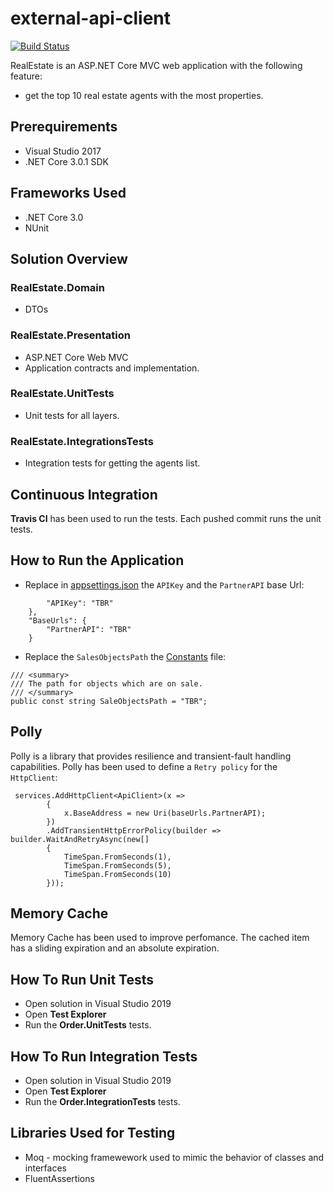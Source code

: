 # external-api-client

[![Build Status](https://travis-ci.com/Lidiadev/external-api-client.png?branch=master)](https://travis-ci.com/Lidiadev/external-api-client)

RealEstate is an ASP.NET Core MVC web application with the following feature:
- get the top 10 real estate agents with the most properties.

## Prerequirements

* Visual Studio 2017 
* .NET Core 3.0.1 SDK 

## Frameworks Used

* .NET Core 3.0
* NUnit 

## Solution Overview

### RealEstate.Domain
- DTOs

### RealEstate.Presentation
- ASP.NET Core Web MVC
- Application contracts and implementation.

### RealEstate.UnitTests
- Unit tests for all layers.

### RealEstate.IntegrationsTests
- Integration tests for getting the agents list.

## Continuous Integration

**Travis CI** has been used to run the tests.
Each pushed commit runs the unit tests.

## How to Run the Application
* Replace in [appsettings.json](https://github.com/Lidiadev/external-api-client/blob/master/RealEstate.Presentation/appsettings.json) the `APIKey` and the `PartnerAPI` base Url:
``` "PartnerAPI": {
        "APIKey": "TBR"
    },
    "BaseUrls": {
        "PartnerAPI": "TBR"
    }
```    
* Replace the `SalesObjectsPath` the [Constants](https://github.com/Lidiadev/external-api-client/blob/master/RealEstate.Presentation/Common/Constants/ApiConstants.cs) file:
```
/// <summary>
/// The path for objects which are on sale.
/// </summary>
public const string SaleObjectsPath = "TBR";
```
## Polly 
Polly is a library that provides resilience and transient-fault handling capabilities.
Polly has been used to define a `Retry policy` for the `HttpClient`:
```
 services.AddHttpClient<ApiClient>(x => 
        {
            x.BaseAddress = new Uri(baseUrls.PartnerAPI); 
        })
        .AddTransientHttpErrorPolicy(builder => builder.WaitAndRetryAsync(new[]
        {
            TimeSpan.FromSeconds(1),
            TimeSpan.FromSeconds(5),
            TimeSpan.FromSeconds(10)
        }));
```
## Memory Cache
Memory Cache has been used to improve perfomance. The cached item has a sliding expiration and an absolute expiration. 

## How To Run Unit Tests

* Open solution in Visual Studio 2019
* Open **Test Explorer** 
* Run the **Order.UnitTests** tests.

## How To Run Integration Tests

* Open solution in Visual Studio 2019
* Open **Test Explorer** 
* Run the **Order.IntegrationTests** tests.

## Libraries Used for Testing

* Moq - mocking framewework used to mimic the behavior of classes and interfaces
* FluentAssertions
